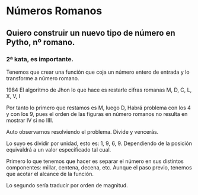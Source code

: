 # Números Romanos

## Quiero construir un nuevo tipo de número en Pytho, nº romano.
### 2ª kata, es importante.

Tenemos que crear una función que coja un número entero de entrada y lo transforme a número romano.

1984
El algoritmo de Jhon lo que hace es restarle cifras romanas M, D, C, L, X, V, I

Por tanto lo primero que restamos es M, luego D, 
Habrá problema con los 4 y con los 9, pues el orden de las figuras en número romanos no resulta en mostrar IV si no IIII.

Auto observarnos resolviendo el problema. Divide y vencerás.

Lo suyo es dividir por unidad, esto es: 1, 9, 6, 9. Dependiendo de la posición equivaldrá a un valor especificado tal cual.

Primero lo que tenemos que hacer es separar el número en sus distintos componentes: millar, centena, decena, etc. 
Aunque el paso previo, tenemos que acotar el alcance de la función.

Lo segundo sería traducir por orden de magnitud.